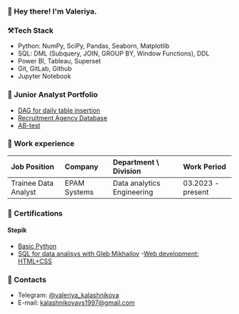 ### 👋 Hey there! I'm Valeriya.

<!---->

### ⚒️Tech Stack
- Python: NumPy, SciPy, Pandas, Seaborn, Matplotlib 
- SQL: DML (Subquery, JOIN, GROUP BY, Window Functions), DDL
- Power BI, Tableau, Superset
- Git, GitLab, Github
- Jupyter Notebook

<!--### 👩🏻‍💻 Projects-->

### 📁 Junior Analyst Portfolio
  
  - [DAG for daily table insertion](https://github.com/val-ks/DAG_daily_table_insertion)
  - [Recruitment Agency Database](https://github.com/val-ks/recruitment_agency_database)
  - [AB-test](https://github.com/lprosh/junior-analyst-portfolio/tree/main/tableau)

### 👔 Work experience

| Job Position         | Company          | Department \ Division       | Work Period       |
|:---------------------|:-----------------|:----------------------------|:------------------|
| Trainee Data Analyst | EPAM Systems          | Data analytics Engineering | 03.2023 - present |

### 📜 Certifications

#### Stepik
- [Basic Python](https://stepik.org/cert/1551586)
- [SQL for data analisys with Gleb Mikhailov](https://stepik.org/course/116332)
-[Web development: HTML+CSS](https://stepik.org/cert/910729)

### 💬 Contacts
- Telegram: [@valeriya_kalashnikova](https://t.me/valeriya_kalashnikova)
- E-mail: [kalashnikovavs1997@gmail.com](mailto:kalashnikovavs1997@gmail.com)


